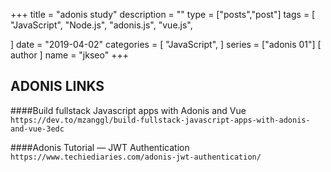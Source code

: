 +++
title = "adonis study"
description = ""
type = ["posts","post"]
tags = [
    "JavaScript",
    "Node.js",
    "adonis.js",
    "vue.js",
    
]
date = "2019-04-02"
categories = [
    "JavaScript",
]
series = ["adonis 01"]
[ author ]
  name = "jkseo"
+++


## ADONIS LINKS

####Build fullstack Javascript apps with Adonis and Vue
`
https://dev.to/mzanggl/build-fullstack-javascript-apps-with-adonis-and-vue-3edc
`


####Adonis Tutorial — JWT Authentication
`https://www.techiediaries.com/adonis-jwt-authentication/`
